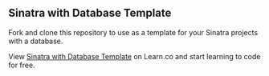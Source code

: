 ## Sinatra with Database Template

Fork and clone this repository to use as a template for your Sinatra projects with a database. 
<p data-visibility='hidden'>View <a href='https://learn.co/lessons/hs-sinatra-database-template' title='Sinatra with Database Template'>Sinatra with Database Template</a> on Learn.co and start learning to code for free.</p>
